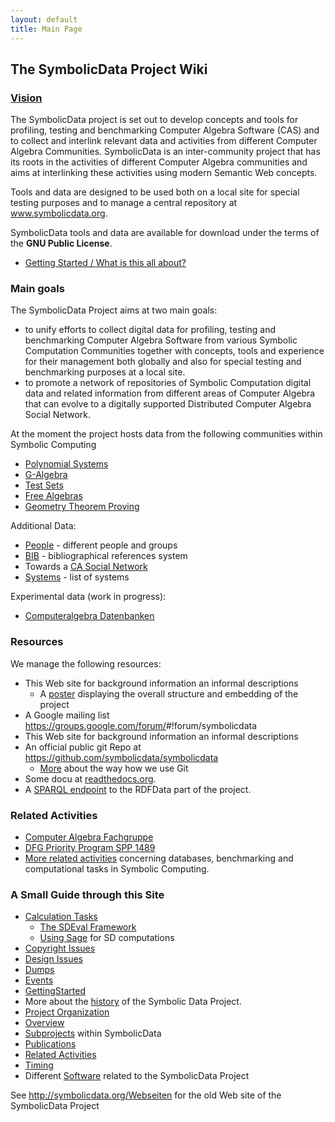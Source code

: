 ```yaml
---
layout: default
title: Main Page
---
```


The SymbolicData Project Wiki
-----------------------------

### [Vision](Symbolicdata:About "wikilink")

The SymbolicData project is set out to develop concepts and tools for profiling, testing and benchmarking Computer Algebra Software (CAS) and to collect and interlink relevant data and activities from different Computer Algebra Communities. SymbolicData is an inter-community project that has its roots in the activities of different Computer Algebra communities and aims at interlinking these activities using modern Semantic Web concepts.

Tools and data are designed to be used both on a local site for special testing purposes and to manage a central repository at www.symbolicdata.org.

SymbolicData tools and data are available for download under the terms of the **GNU Public License**.

-   [Getting Started / What is this all about?](QuickStart "wikilink")

### Main goals

The SymbolicData Project aims at two main goals:

-   to unify efforts to collect digital data for profiling, testing and benchmarking Computer Algebra Software from various Symbolic Computation Communities together with concepts, tools and experience for their management both globally and also for special testing and benchmarking purposes at a local site.
-   to promote a network of repositories of Symbolic Computation digital data and related information from different areas of Computer Algebra that can evolve to a digitally supported Distributed Computer Algebra Social Network.

At the moment the project hosts data from the following communities within Symbolic Computing

-   [Polynomial Systems](PolynomialSystems "wikilink")
-   [G-Algebra](GAlgebra "wikilink")
-   [Test Sets](TestSets "wikilink")
-   [Free Algebras](FreeAlgebra "wikilink")
-   [Geometry Theorem Proving](Geo "wikilink")

Additional Data:

-   [People](People "wikilink") - different people and groups
-   [BIB](BIB "wikilink") - bibliographical references system
-   Towards a [CA Social Network](CASN "wikilink")
-   [Systems](Systems "wikilink") - list of systems

Experimental data (work in progress):

-   [Computeralgebra Datenbanken](CADatabases "wikilink")

### Resources

We manage the following resources:

-   This Web site for background information an informal descriptions
    -   A [poster](http://symbolicdata.org/Webseiten/overview-poster.pdf) displaying the overall structure and embedding of the project
-   A Google mailing list <https://groups.google.com/forum/>\#!forum/symbolicdata
-   This Web site for background information an informal descriptions
-   An official public git Repo at <https://github.com/symbolicdata/symbolicdata>
    -   [More](Using.Git "wikilink") about the way how we use Git
-   Some docu at [readthedocs.org](http://symbolicdata.readthedocs.org).
-   A [SPARQL endpoint](http://symbolicdata.org/sparql/sparql.php) to the RDFData part of the project.

### Related Activities

-   [Computer Algebra Fachgruppe](http://www.fachgruppe-computeralgebra.de)
-   [DFG Priority Program SPP 1489](http://www.computeralgebra.de)
-   [More related activities](RelatedActivities "wikilink") concerning databases, benchmarking and computational tasks in Symbolic Computing.

### A Small Guide through this Site

-   [Calculation Tasks](Benchmarks "wikilink")
    -   [The SDEval Framework](SDEval "wikilink")
    -   [Using Sage](Sage "wikilink") for SD computations
-   [Copyright Issues](Symbolicdata:Copyrights "wikilink")
-   [Design Issues](Design "wikilink")
-   [Dumps](Dumps "wikilink")
-   [Events](Events "wikilink")
-   [GettingStarted](GettingStarted "wikilink")
-   More about the [history](History "wikilink") of the Symbolic Data Project.
-   [Project Organization](Organisation "wikilink")
-   [Overview](Overview "wikilink")
-   [Subprojects](Projects "wikilink") within SymbolicData
-   [Publications](Publications "wikilink")
-   [Related Activities](RelatedActivities "wikilink")
-   [Timing](Timing "wikilink")
-   Different [Software](Software "wikilink") related to the SymbolicData Project

See <http://symbolicdata.org/Webseiten> for the old Web site of the SymbolicData Project
